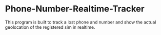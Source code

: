 # Phone-Number-Realtime-Tracker
This program is built to track a lost phone and number and show the actual geolocation of the registered sim in realtime.

